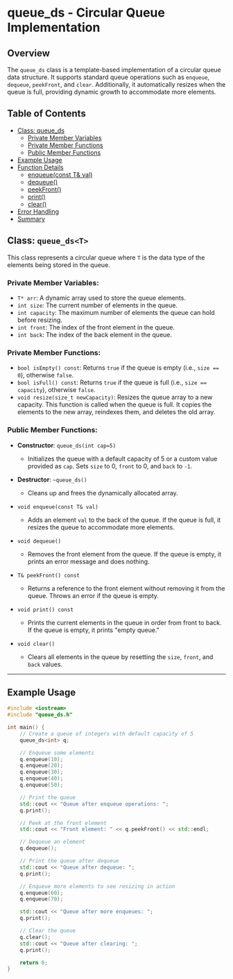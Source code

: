 # queue_ds - Circular Queue Implementation

## Overview

The `queue_ds` class is a template-based implementation of a circular queue data structure. It supports standard queue operations such as `enqueue`, `dequeue`, `peekFront`, and `clear`. Additionally, it automatically resizes when the queue is full, providing dynamic growth to accommodate more elements.

## Table of Contents
- [Class: queue_ds<T>](#class-queueds)
  - [Private Member Variables](#private-member-variables)
  - [Private Member Functions](#private-member-functions)
  - [Public Member Functions](#public-member-functions)
- [Example Usage](#example-usage)
- [Function Details](#function-details)
  - [enqueue(const T& val)](#enqueueconst-t-val)
  - [dequeue()](#dequeue)
  - [peekFront()](#peekfront)
  - [print()](#print)
  - [clear()](#clear)
- [Error Handling](#error-handling)
- [Summary](#summary)

## Class: `queue_ds<T>`

This class represents a circular queue where `T` is the data type of the elements being stored in the queue.

### Private Member Variables:
- `T* arr`: A dynamic array used to store the queue elements.
- `int size`: The current number of elements in the queue.
- `int capacity`: The maximum number of elements the queue can hold before resizing.
- `int front`: The index of the front element in the queue.
- `int back`: The index of the back element in the queue.

### Private Member Functions:
- `bool isEmpty() const`: Returns `true` if the queue is empty (i.e., `size == 0`), otherwise `false`.
- `bool isFull() const`: Returns `true` if the queue is full (i.e., `size == capacity`), otherwise `false`.
- `void resize(size_t newCapacity)`: Resizes the queue array to a new capacity. This function is called when the queue is full. It copies the elements to the new array, reindexes them, and deletes the old array.

### Public Member Functions:
- **Constructor**: `queue_ds(int cap=5)`
  - Initializes the queue with a default capacity of 5 or a custom value provided as `cap`. Sets `size` to 0, `front` to 0, and `back` to `-1`.
  
- **Destructor**: `~queue_ds()`
  - Cleans up and frees the dynamically allocated array.

- `void enqueue(const T& val)`
  - Adds an element `val` to the back of the queue. If the queue is full, it resizes the queue to accommodate more elements.

- `void dequeue()`
  - Removes the front element from the queue. If the queue is empty, it prints an error message and does nothing.

- `T& peekFront() const`
  - Returns a reference to the front element without removing it from the queue. Throws an error if the queue is empty.

- `void print() const`
  - Prints the current elements in the queue in order from front to back. If the queue is empty, it prints "empty queue."

- `void clear()`
  - Clears all elements in the queue by resetting the `size`, `front`, and `back` values.

---

## Example Usage

```cpp
#include <iostream>
#include "queue_ds.h"

int main() {
    // Create a queue of integers with default capacity of 5
    queue_ds<int> q;

    // Enqueue some elements
    q.enqueue(10);
    q.enqueue(20);
    q.enqueue(30);
    q.enqueue(40);
    q.enqueue(50);

    // Print the queue
    std::cout << "Queue after enqueue operations: ";
    q.print();

    // Peek at the front element
    std::cout << "Front element: " << q.peekFront() << std::endl;

    // Dequeue an element
    q.dequeue();

    // Print the queue after dequeue
    std::cout << "Queue after dequeue: ";
    q.print();

    // Enqueue more elements to see resizing in action
    q.enqueue(60);
    q.enqueue(70);

    std::cout << "Queue after more enqueues: ";
    q.print();

    // Clear the queue
    q.clear();
    std::cout << "Queue after clearing: ";
    q.print();

    return 0;
}

